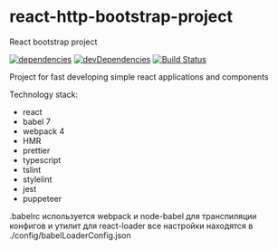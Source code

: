 # react-http-bootstrap-project

React bootstrap project

[![dependencies](https://david-dm.org/budarin/react-http-bootstrap-project.svg)](https://david-dm.org/budarin/react-http-bootstrap-project) [![devDependencies](https://david-dm.org/budarin/react-http-bootstrap-project/dev-status.svg)](https://david-dm.org/budarin/react-http-bootstrap-project?type=dev)
[![Build Status](https://travis-ci.com/budarin/react-http-bootstrap-project.svg?branch=master)](https://travis-ci.com/budarin/react-http-bootstrap-project)

Project for fast developing simple react applications and components

Technology stack:

-   react
-   babel 7
-   webpack 4
-   HMR
-   prettier
-   typescript
-   tslint
-   stylelint
-   jest
-   puppeteer

.babelrc используется webpack и node-babel для транспиляции конфигов и утилит
для react-loader все настройки находятся в ./config/babelLoaderConfig.json

